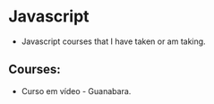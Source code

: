 # Javascript
  * Javascript courses that I have taken or am taking.

## Courses:
  * Curso em vídeo - Guanabara.
